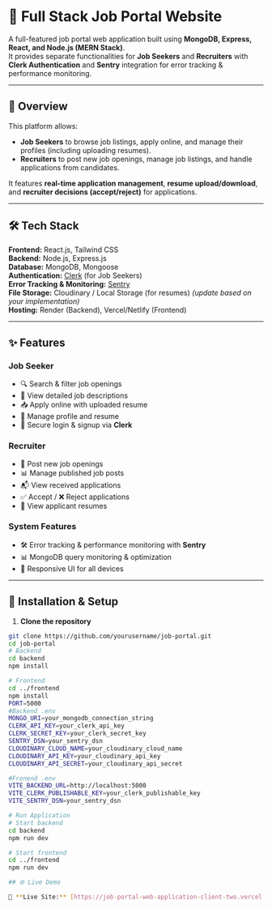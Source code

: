 # 💼 Full Stack Job Portal Website

A full-featured job portal web application built using **MongoDB, Express, React, and Node.js (MERN Stack)**.  
It provides separate functionalities for **Job Seekers** and **Recruiters** with **Clerk Authentication** and **Sentry** integration for error tracking & performance monitoring.

---

## 📖 Overview

This platform allows:
- **Job Seekers** to browse job listings, apply online, and manage their profiles (including uploading resumes).
- **Recruiters** to post new job openings, manage job listings, and handle applications from candidates.

It features **real-time application management**, **resume upload/download**, and **recruiter decisions (accept/reject)** for applications.

---

## 🛠️ Tech Stack

**Frontend:** React.js, Tailwind CSS  
**Backend:** Node.js, Express.js  
**Database:** MongoDB, Mongoose  
**Authentication:** [Clerk](https://clerk.com/) (for Job Seekers)  
**Error Tracking & Monitoring:** [Sentry](https://sentry.io/)  
**File Storage:** Cloudinary / Local Storage (for resumes) *(update based on your implementation)*  
**Hosting:** Render (Backend), Vercel/Netlify (Frontend)

---

## ✨ Features

### **Job Seeker**
- 🔍 Search & filter job openings
- 📄 View detailed job descriptions
- 📥 Apply online with uploaded resume
- 📂 Manage profile and resume
- 🔐 Secure login & signup via **Clerk**

### **Recruiter**
- 📝 Post new job openings
- 📊 Manage published job posts
- 📬 View received applications
- ✅ Accept / ❌ Reject applications
- 📄 View applicant resumes

### **System Features**
- 🛠 Error tracking & performance monitoring with **Sentry**
- 📊 MongoDB query monitoring & optimization
- 📱 Responsive UI for all devices

---

## 🚀 Installation & Setup

1. **Clone the repository**
```bash
git clone https://github.com/yourusername/job-portal.git
cd job-portal
# Backend
cd backend
npm install

# Frontend
cd ../frontend
npm install
PORT=5000
#Backend .env
MONGO_URI=your_mongodb_connection_string
CLERK_API_KEY=your_clerk_api_key
CLERK_SECRET_KEY=your_clerk_secret_key
SENTRY_DSN=your_sentry_dsn
CLOUDINARY_CLOUD_NAME=your_cloudinary_cloud_name
CLOUDINARY_API_KEY=your_cloudinary_api_key
CLOUDINARY_API_SECRET=your_cloudinary_api_secret

#Fronend .env
VITE_BACKEND_URL=http://localhost:5000
VITE_CLERK_PUBLISHABLE_KEY=your_clerk_publishable_key
VITE_SENTRY_DSN=your_sentry_dsn

# Run Application
# Start backend
cd backend
npm run dev

# Start frontend
cd ../frontend
npm run dev

## 🌐 Live Demo

🔗 **Live Site:** [https://job-portal-web-application-client-two.vercel.app](https://job-portal-web-application-client-two.vercel.app)  



